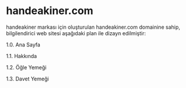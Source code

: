 # handeakiner.com

handeakiner markası için oluşturulan handeakiner.com domainine sahip, bilgilendirici web sitesi aşağıdaki plan ile dizayn edilmiştir:

1.0. Ana Sayfa

1.1. Hakkında

1.2. Öğle Yemeği

1.3. Davet Yemeği
